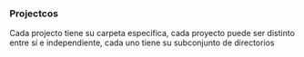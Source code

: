 ### Projectcos

Cada projecto tiene su carpeta especifica, cada proyecto puede ser distinto entre sí e independiente, cada uno tiene su subconjunto de directorios